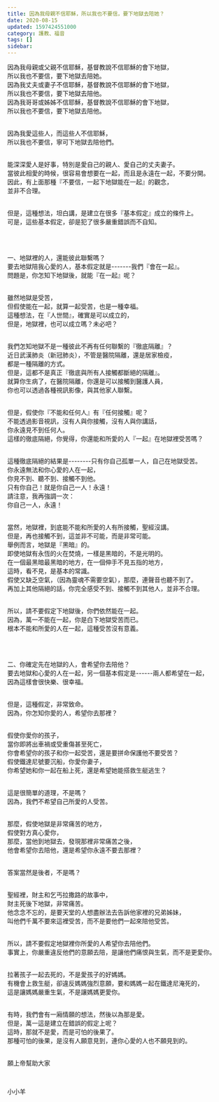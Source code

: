 ```yaml
---
title: 因為我母親不信耶穌，所以我也不要信，要下地獄去陪她？
date: 2020-08-15
updated: 1597424551000
category: 護教、福音
tags: []
sidebar: 
---
```


<p>因為我母親或父親不信耶穌，基督教說不信耶穌的會下地獄，<br/>
所以我也不要信，要下地獄去陪她。<br/>
因為我丈夫或妻子不信耶穌，基督教說不信耶穌的會下地獄，<br/>
所以我也不要信，要下地獄去陪他。<br/>
因為我哥哥或姊姊不信耶穌，基督教說不信耶穌的會下地獄，<br/>
所以我也不要信，要下地獄去陪他。</p>
<p><br/>
因為我愛這些人，而這些人不信耶穌，<br/>
所以我也不要信，寧可下地獄去陪他們。</p>
<p><br/>
能深深愛人是好事，特別是愛自己的親人、愛自己的丈夫妻子。<br/>
當彼此相愛的時候，很容易會想要在一起，而且是永遠在一起，不要分開。<br/>
因此，有上面那種『不要信，一起下地獄能在一起』的觀念，<br/>
並非不合理。</p>
<p><br/>
但是，這種想法，坦白講，是建立在很多『基本假定』成立的條件上。<br/>
可是，這些基本假定，卻是犯了很多嚴重錯誤而不自知。</p>
<p> </p>
<p><br/>
一、地獄裡的人，還能彼此聯繫嗎？<br/>
要去地獄陪我心愛的人，基本假定就是-------我們『會在一起』。<br/>
問題是，你怎知下地獄後，就能『在一起』呢？</p>
<p><br/>
雖然地獄是受苦，<br/>
但假使能在一起，就算一起受苦，也是一種幸福。<br/>
這種想法，在『人世間』，確實是可以成立的，<br/>
但是，地獄裡，也可以成立嗎？未必吧？</p>
<p><br/>
我們怎知地獄不是一種彼此不再有任何聯繫的『徹底隔離』？<br/>
近日武漢肺炎（新冠肺炎），不管是醫院隔離，還是居家檢疫，<br/>
都是一種隔離的方式。<br/>
但是，這都不是真正『徹底與所有人接觸都斷絕的隔離』。<br/>
就算你生病了，在醫院隔離，你還是可以接觸到醫護人員，<br/>
你也可以透過各種視訊影像，與其他家人聯繫。</p>
<p><br/>
但是，假使你『不能和任何人』有『任何接觸』呢？<br/>
不能透過影音視訊，沒有人與你接觸，沒有人與你講話，<br/>
你永遠見不到任何人。<br/>
這樣的徹底隔絕，你覺得，你還能和所愛的人『一起』在地獄裡受苦嗎？</p>
<p><br/>
這種徹底隔絕的結果是--------只有你自己孤單一人，自己在地獄受苦。<br/>
你永遠無法和你心愛的人在一起，<br/>
你見不到、聽不到、接觸不到他。<br/>
只有你自己！就是你自己一人！永遠！<br/>
請注意，我再強調一次：<br/>
你自己一人，永遠！</p>
<p><br/>
當然，地獄裡，到底能不能和所愛的人有所接觸，聖經沒講。<br/>
但是，再也接觸不到，這並非不可能，而是非常可能。<br/>
舉例而言，地獄是『黑暗』的。<br/>
即使地獄有永恆的火在焚燒，一樣是黑暗的，不是光明的。<br/>
在一個最黑暗最黑暗的地方，在一個伸手不見五指的地方，<br/>
這時，看不見，是基本的常識。<br/>
假使又缺乏空氣，（因為靈魂不需要空氣），那麼，連聲音也聽不到了。<br/>
再加上其他隔絕的話，你完全感受不到、接觸不到其他人，並非不合理。</p>
<p><br/>
所以，請不要假定下地獄後，你們依然能在一起。<br/>
因為，萬一不能在一起，你是白下地獄受苦而已。<br/>
根本不能和所愛的人在一起，這種受苦沒有意義。</p>
<p> </p>
<p><br/>
二、你確定先在地獄的人，會希望你去陪他？<br/>
要去地獄和心愛的人在一起，另一個基本假定是------兩人都希望在一起，<br/>
因為這樣會很快樂、很幸福。</p>
<p><br/>
但是，這種假定，非常致命。<br/>
因為，你怎知你愛的人，希望你去那裡？</p>
<p><br/>
假使你愛你的孩子，<br/>
當你即將出車禍或受重傷甚至死亡，<br/>
你會希望你的孩子和你一起受苦，還是要拼命保護他不要受苦？<br/>
假使鐵達尼號要沉船，你愛你妻子，<br/>
你希望她和你一起在船上死，還是希望她能搭救生艇逃生？</p>
<p><br/>
這是很簡單的道理，不是嗎？<br/>
因為，我們不希望自己所愛的人受苦。</p>
<p><br/>
那麼，假使地獄是非常痛苦的地方，<br/>
假使對方真心愛你，<br/>
那麼，當他到地獄去，發現那裡非常痛苦之後，<br/>
他會希望你去陪他，還是希望你永遠不要去那裡？</p>
<p><br/>
答案當然是後者，不是嗎？</p>
<p><br/>
聖經裡，財主和乞丐拉撒路的故事中，<br/>
財主死後下地獄，非常痛苦。<br/>
他念念不忘的，是要天堂的人想盡辦法去告訴他家裡的兄弟姊妹，<br/>
叫他們千萬不要來這裡受苦，而不是要他們一起來陪他受苦。</p>
<p><br/>
所以，請不要假定地獄裡你所愛的人希望你去陪他們。<br/>
事實上，你嚴重違反他們的意願去陪，是讓他們痛恨與生氣，而不是更愛你。</p>
<p><br/>
拉著孩子一起去死的，不是愛孩子的好媽媽。<br/>
有機會上救生艇，卻違反媽媽強烈意願，要和媽媽一起在鐵達尼淹死的，<br/>
這是讓媽媽嚴重生氣，不是讓媽媽更愛你。</p>
<p><br/>
有時，我們會有一廂情願的想法，然後以為那是愛。<br/>
但是，萬一這是建立在錯誤的假定上呢？<br/>
這時，那就不是愛，而是可怕的後果了。<br/>
那種可怕的後果，是沒有人願意見到，連你心愛的人也不願見到的。</p>
<p><br/>
願上帝幫助大家</p>
<p> </p>
<p>小小羊</p>
